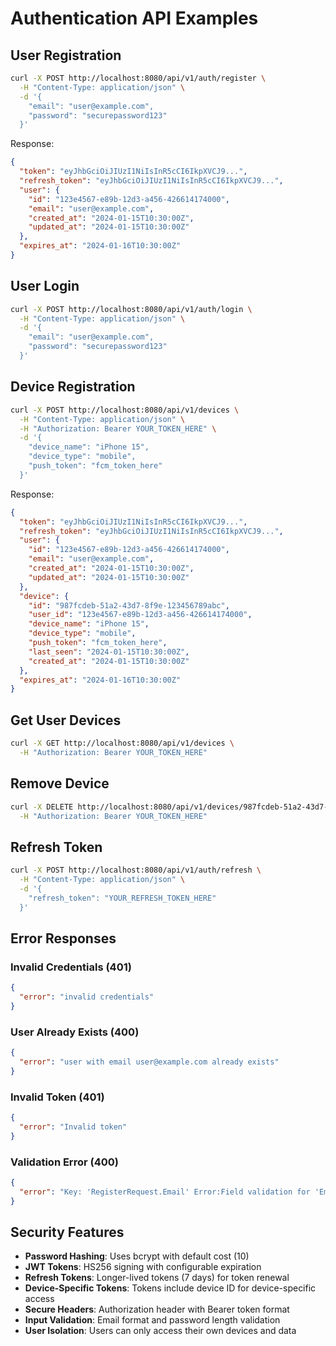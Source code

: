 # Authentication API Examples

## User Registration

```bash
curl -X POST http://localhost:8080/api/v1/auth/register \
  -H "Content-Type: application/json" \
  -d '{
    "email": "user@example.com",
    "password": "securepassword123"
  }'
```

Response:
```json
{
  "token": "eyJhbGciOiJIUzI1NiIsInR5cCI6IkpXVCJ9...",
  "refresh_token": "eyJhbGciOiJIUzI1NiIsInR5cCI6IkpXVCJ9...",
  "user": {
    "id": "123e4567-e89b-12d3-a456-426614174000",
    "email": "user@example.com",
    "created_at": "2024-01-15T10:30:00Z",
    "updated_at": "2024-01-15T10:30:00Z"
  },
  "expires_at": "2024-01-16T10:30:00Z"
}
```

## User Login

```bash
curl -X POST http://localhost:8080/api/v1/auth/login \
  -H "Content-Type: application/json" \
  -d '{
    "email": "user@example.com",
    "password": "securepassword123"
  }'
```

## Device Registration

```bash
curl -X POST http://localhost:8080/api/v1/devices \
  -H "Content-Type: application/json" \
  -H "Authorization: Bearer YOUR_TOKEN_HERE" \
  -d '{
    "device_name": "iPhone 15",
    "device_type": "mobile",
    "push_token": "fcm_token_here"
  }'
```

Response:
```json
{
  "token": "eyJhbGciOiJIUzI1NiIsInR5cCI6IkpXVCJ9...",
  "refresh_token": "eyJhbGciOiJIUzI1NiIsInR5cCI6IkpXVCJ9...",
  "user": {
    "id": "123e4567-e89b-12d3-a456-426614174000",
    "email": "user@example.com",
    "created_at": "2024-01-15T10:30:00Z",
    "updated_at": "2024-01-15T10:30:00Z"
  },
  "device": {
    "id": "987fcdeb-51a2-43d7-8f9e-123456789abc",
    "user_id": "123e4567-e89b-12d3-a456-426614174000",
    "device_name": "iPhone 15",
    "device_type": "mobile",
    "push_token": "fcm_token_here",
    "last_seen": "2024-01-15T10:30:00Z",
    "created_at": "2024-01-15T10:30:00Z"
  },
  "expires_at": "2024-01-16T10:30:00Z"
}
```

## Get User Devices

```bash
curl -X GET http://localhost:8080/api/v1/devices \
  -H "Authorization: Bearer YOUR_TOKEN_HERE"
```

## Remove Device

```bash
curl -X DELETE http://localhost:8080/api/v1/devices/987fcdeb-51a2-43d7-8f9e-123456789abc \
  -H "Authorization: Bearer YOUR_TOKEN_HERE"
```

## Refresh Token

```bash
curl -X POST http://localhost:8080/api/v1/auth/refresh \
  -H "Content-Type: application/json" \
  -d '{
    "refresh_token": "YOUR_REFRESH_TOKEN_HERE"
  }'
```

## Error Responses

### Invalid Credentials (401)
```json
{
  "error": "invalid credentials"
}
```

### User Already Exists (400)
```json
{
  "error": "user with email user@example.com already exists"
}
```

### Invalid Token (401)
```json
{
  "error": "Invalid token"
}
```

### Validation Error (400)
```json
{
  "error": "Key: 'RegisterRequest.Email' Error:Field validation for 'Email' failed on the 'email' tag"
}
```

## Security Features

- **Password Hashing**: Uses bcrypt with default cost (10)
- **JWT Tokens**: HS256 signing with configurable expiration
- **Refresh Tokens**: Longer-lived tokens (7 days) for token renewal
- **Device-Specific Tokens**: Tokens include device ID for device-specific access
- **Secure Headers**: Authorization header with Bearer token format
- **Input Validation**: Email format and password length validation
- **User Isolation**: Users can only access their own devices and data